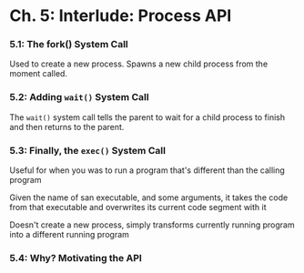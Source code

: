 # Ch. 5: Interlude: Process API

### 5.1: The fork() System Call

Used to create a new process. Spawns a new child process from the moment called.

### 5.2: Adding `wait()` System Call

The `wait()` system call tells the parent to wait for a child process to finish and then returns to the parent.

### 5.3: Finally, the `exec()` System Call

Useful for when you was to run a program that's different than the calling program

Given the name of san executable, and some arguments, it takes the code from that executable and overwrites its current code segment with it

Doesn't create a new process, simply transforms currently running program into a different running program

### 5.4: Why? Motivating the API
